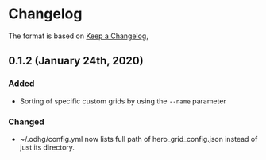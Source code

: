 # Changelog

The format is based on [Keep a Changelog](https://keepachangelog.com/en/1.0.0/),


## 0.1.2 (January 24th, 2020)
### Added
- Sorting of specific custom grids by using the `--name` parameter

### Changed
- ~/.odhg/config.yml now lists full path of hero_grid_config.json instead of just its directory.